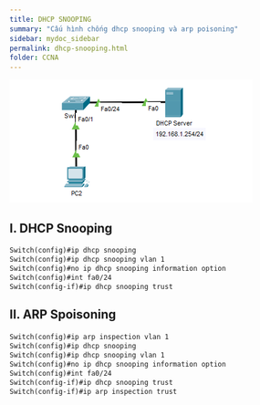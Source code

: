 ```yaml
---
title: DHCP SNOOPING
summary: "Cấu hình chống dhcp snooping và arp poisoning"
sidebar: mydoc_sidebar
permalink: dhcp-snooping.html
folder: CCNA
---
```


![image](./img/dhcp-snooping.png)

## I. DHCP Snooping

```
Switch(config)#ip dhcp snooping 
Switch(config)#ip dhcp snooping vlan 1
Switch(config)#no ip dhcp snooping information option 
Switch(config)#int fa0/24
Switch(config-if)#ip dhcp snooping trust 
```

## II. ARP Spoisoning

```
Switch(config)#ip arp inspection vlan 1
Switch(config)#ip dhcp snooping 
Switch(config)#ip dhcp snooping vlan 1
Switch(config)#no ip dhcp snooping information option 
Switch(config)#int fa0/24
Switch(config-if)#ip dhcp snooping trust 
Switch(config-if)#ip arp inspection trust 
```


